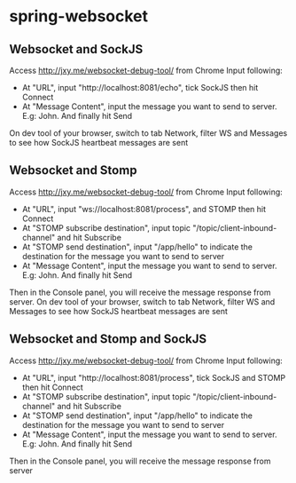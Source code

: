 # spring-websocket

## Websocket and SockJS
Access http://jxy.me/websocket-debug-tool/ from Chrome
Input following:
* At "URL", input "http://localhost:8081/echo", tick SockJS then hit Connect
* At "Message Content", input the message you want to send to server. E.g: John. And finally hit Send 

On dev tool of your browser, switch to tab Network, filter WS and Messages to see how SockJS heartbeat messages are sent

## Websocket and Stomp
Access http://jxy.me/websocket-debug-tool/ from Chrome
Input following:
* At "URL", input "ws://localhost:8081/process", and STOMP then hit Connect
* At "STOMP subscribe destination", input topic "/topic/client-inbound-channel" and hit Subscribe
* At "STOMP send destination", input "/app/hello" to indicate the destination for the message you want to send to server
* At "Message Content", input the message you want to send to server. E.g: John. And finally hit Send 

Then in the Console panel, you will receive the message response from server. On dev tool of your browser, switch to tab Network, filter WS and Messages to see how SockJS heartbeat messages are sent

## Websocket and Stomp and SockJS
Access http://jxy.me/websocket-debug-tool/ from Chrome
Input following:
* At "URL", input "http://localhost:8081/process", tick SockJS and STOMP then hit Connect
* At "STOMP subscribe destination", input topic "/topic/client-inbound-channel" and hit Subscribe
* At "STOMP send destination", input "/app/hello" to indicate the destination for the message you want to send to server
* At "Message Content", input the message you want to send to server. E.g: John. And finally hit Send 

Then in the Console panel, you will receive the message response from server